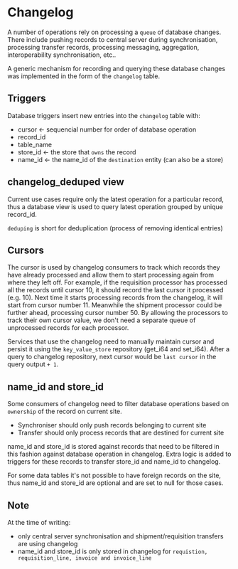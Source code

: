 # Changelog

A number of operations rely on processing a `queue` of database changes. There include pushing records to central server during synchronisation, processing transfer records, processing messaging, aggregation, interoperability synchronisation, etc.. 

A generic mechanism for recording and querying these database changes was implemented in the form of the `changelog` table.

## Triggers

Database triggers insert new entries into the `changelog` table with:

* cursor <- sequencial number for order of database operation
* record_id 
* table_name
* store_id <- the store that `owns` the record
* name_id <- the name_id of the `destination` entity (can also be a store)

## changelog_deduped view

Current use cases require only the latest operation for a particular record, thus a database view is used to query latest operation grouped by unique record_id.

`deduping` is short for deduplication (process of removing identical entries)

## Cursors

The cursor is used by changelog consumers to track which records they have already processed and allow them to start processing again from where they left off.
For example, if the requisition processor has processed all the records until cursor 10, it should record the last cursor it processed (e.g. 10). Next time it starts processing records from the changelog, it will start from cursor number 11. 
Meanwhile the shipment processor could be further ahead, processing cursor number 50. By allowing the processors to track their own cursor value, we don't need a separate queue of unprocessed records for each processor.

Services that use the changelog need to manually maintain cursor and persist it using the `key_value_store` repository (get_i64 and set_i64). After a query to changelog repository, next cursor would be `last cursor` in the query output `+ 1`.

## name_id and store_id

Some consumers of changelog need to filter database operations based on `ownership` of the record on current site. 
* Synchroniser should only push records belonging to current site
* Transfer should only process records that are destined for current site

name_id and store_id is stored against records that need to be filtered in this fashion against database operation in changelog. Extra logic is added to triggers for these records to transfer store_id and name_id to changelog.

For some data tables it's not possible to have foreign records on the site, thus name_id and store_id are optional and are set to null for those cases.

## Note

At the time of writing:
* only central server synchronisation and shipment/requisition transfers are using changelog
* name_id and store_id is only stored in changelog for `requistion, requisition_line, invoice and invoice_line`